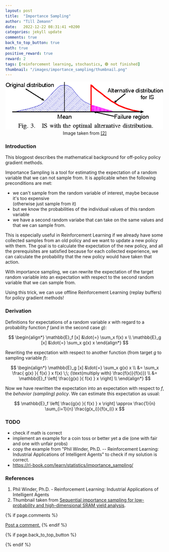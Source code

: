 ```yaml
---
layout: post
title:  "Importance Sampling"
author: "Till Zemann"
date:   2022-12-22 08:31:41 +0200
categories: jekyll update
comments: true
back_to_top_button: true
math: true
positive_reward: true
reward: 2
tags: [reinforcement learning, stochastics, 🟢 not finished]
thumbnail: "/images/importance_sampling/thumbnail.png"
---
```



<div class="img-block" style="width: 500px;">
    <img src="/images/importance_sampling/thumbnail.png"/>
</div>
<center>Image taken from <a href="https://www.semanticscholar.org/paper/Sequential-importance-sampling-for-low-probability-Katayama-Hagiwara/7e8ad118a0c1de96d29147aa58518a2ca161c48e">[2]</a></center>


<!-- <em style="float:right">First draft: 2022-10-22</em><br> -->

<!--
### Contents
* TOC
{:toc}
-->

### Introduction

This blogpost describes the mathematical background for off-policy policy gradient methods. 

Importance Sampling is a tool for estimating the expectation of a random variable that we can not sample from. It is applicable when the following preconditions are met:

- we can't sample from the random variable of interest, maybe because it's too expensive <br> (otherwise just sample from it)
- but we know the probabilities of the individual values of this random variable
- we have a second random variabe that can take on the same values and that we can sample from.

This is especially useful in Reinforcement Learning if we already have some collected samples from an old policy and we want to update a new policy with them. The goal is to calculate the expectation of the new policy, and all the prerequisites are satisfied because for each collected experience, we can calculate the probability that the new policy would have taken that action.

With importance sampling, we can rewrite the expectation of the target random variable into an expectation with respect to the second random variable that we can sample from.

Using this trick, we can use offline Reinforcement Learning (replay buffers) for policy gradient methods!


### Derivation

Definitions for expectations of a random variable $x$ with regard to a probability function $f$ (and in the second case $g$):

$$
\begin{align*}
\mathbb{E}_f [x]    &\dot{=} \sum_x f(x) x \\
\mathbb{E}_g [x]    &\dot{=} \sum_x g(x) x
\end{align*}
$$


Rewriting the expectation with respect to another function (from target $g$ to sampling variable $f$):

$$
\begin{align*}
\mathbb{E}_g [x]    &\dot{=} \sum_x g(x) x \\
                    &= \sum_x \frac{ g(x) }{ f(x) } x f(x)          \;\; (\text{multiply with} \frac{f(x)}{f(x)}) \\
                    &= \mathbb{E}_f \left[ \frac{g(x) }{ f(x) } x \right] \\
\end{align*}
$$

Now we have rewritten the expectation into an expectation with respect to $f$, the _behavior (sampling) policy_. We can estimate this expectation as usual:

$$
\mathbb{E}_f \left[ \frac{g(x) }{ f(x) } x \right] \approx \frac{1}{n} \sum_{i=1}{n} \frac{g(x_i)}{f(x_i)} x
$$

<!-- MIGHT BE WRONG!

### Application to off-policy policy gradient methods

- application for example in PPO (to update from a minibatch of samples) and Actor Critics with Experience Replay (ACER)

Using importance sampling to estimate the policy gradient:

$$
\begin{align*}
\nabla J(\pi_\text{target})  &= \mathbb{E}_{\pi_{\text{target}}} \left[ \nabla \log \pi_\text{target}(a|s) A_\text{target}(s,a) \right] \\
&= \mathbb{E}_{\pi_{\text{behavior}}} \left[ \frac{\pi_\text{target}(a|s)}{\pi_\text{behavior}(a|s)} \nabla \log \pi_\text{behavior}(a|s) A_\text{behavior}(s,a) \right]
\end{align*}
$$

Note that the `importance sampling ratio` (the first fraction) is also often written abbreviated, for example as $r(\theta) \dot{=} \frac{\pi_{\theta} (a\|s)}{\pi_{\theta_\text{old}} (a\|s)}$ where $r$ stands for ratio.
-->


### TODO

- check if math is correct
- implement an example for a coin toss or better yet a die (one with fair and one with unfair probs)
- copy the example from "Phil Winder, Ph.D. -- Reinforcement Learning: Industrial Applications of Intelligent Agents" to check if my solution is correct.
- https://rl-book.com/learn/statistics/importance_sampling/

<!-- In-Text Citing -->
<!-- 
You can...
- use bullet points
1. use
2. ordered
3. lists


-- Math --
$\hat{s} = \frac{1}{n-1} \sum_{i=1}^{n} (x_i - \mu)^2$ 

-- Images --
<div class="img-block" style="width: 800px;">
    <img src="/images/lofi_art.png"/>
    <span><strong>Fig 1.1.</strong> Agent and Environment interactions</span>
</div>

-- Links --
[(k-fold) Cross-Validation](https://scikit-learn.org/stable/modules/cross_validation.html)

{% highlight python %}
@jit
def f(x)
    print("hi")
# does cool stuff
{% endhighlight %}

-- Highlights --
AAABC `ASDF` __some bold text__

-- Colors --
The <strong style="color: #1E72E7">joint distribution</strong> of $X$ and $Y$ is written as $P(X, Y)$.
The <strong style="color: #ED412D">marginal distribution</strong> on the other hand can be written out as a table.
-->

<!-- uncomment, when i understand more of the algorithms presented (missing DDPG, SAC, TD3, TRPO, PPO, Dyna-Q)
### Rl-Algorithms-Taxonomy in a Venn-Diagram

<div class="img-block" style="width: 700px;">
    <img src="/images/actor-critic/venn-diagram-rl-algos-detailed.png"/>
</div>

-->

### References

1. Phil Winder, Ph.D. - Reinforcement Learning: Industrial Applications of Intelligent Agents
2. Thumbnail taken from [Sequential importance sampling for low-probability and high-dimensional SRAM yield analysis][thumbnail].

<!-- Ressources -->
[thumbnail]: https://www.semanticscholar.org/paper/Sequential-importance-sampling-for-low-probability-Katayama-Hagiwara/7e8ad118a0c1de96d29147aa58518a2ca161c48e


<!-- Optional Comment Section-->
{% if page.comments %}
<p class="vspace"></p>
<a class="commentlink" role="button" href="/comments/">Post a comment.</a> <!-- role="button"  -->
{% endif %}

<!-- Optional Back to Top Button -->
{% if page.back_to_top_button %}
<script src="https://unpkg.com/vanilla-back-to-top@7.2.1/dist/vanilla-back-to-top.min.js"></script>
<script>addBackToTop({
  diameter: 40,
  backgroundColor: 'rgb(255, 255, 255, 0.7)', /* 30,144,255, 0.7 */
  textColor: '#4a4946'
})</script>
{% endif %}